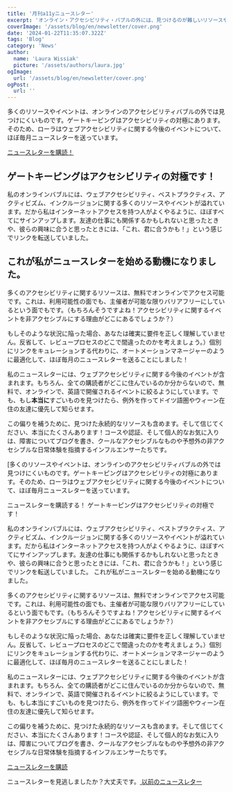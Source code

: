 ```yaml
---
title: '月刊a11yニュースレター'
excerpt: 'オンライン・アクセシビリティ・バブルの外には、見つけるのが難しいリソースやイベントがたくさんあります。ゲートキーピングはアクセシビリティの対極にあるものです。だからこそローラは、ウェブ・アクセシビリティに関する今後のイベントについて、（およそ）毎月ニュースレターを送っているのです。。。'
coverImage: '/assets/blog/en/newsletter/cover.png'
date: '2024-01-22T11:35:07.322Z'
tags: 'Blog'
category: 'News'
author:
  name: 'Laura Wissiak'
  picture: '/assets/authors/laura.jpg'
ogImage:
  url: '/assets/blog/en/newsletter/cover.png'
ogPost:
  url: ''
---
```


多くのリソースやイベントは、オンラインのアクセシビリティバブルの外では見つけにくいものです。ゲートキーピングはアクセシビリティの対極にあります。そのため、ローラはウェブアクセシビリティに関する今後のイベントについて、ほぼ毎月ニュースレターを送っています。

[ニュースレターを購読！](https://laurawissiak.substack.com/subscribe)

## ゲートキーピングはアクセシビリティの対極です！

私のオンラインバブルには、ウェブアクセシビリティ、ベストプラクティス、アクティビズム、インクルージョンに関する多くのリソースやイベントが溢れています。だから私はインターネットアクセスを持つ人がよくやるように、ほぼすべてにサインアップします。友達の仕事にも関係するかもしれないと思ったときや、彼らの興味に合うと思ったときには、「これ、君に合うかも！」という感じでリンクを転送していました。

## これが私がニュースレターを始める動機になりました。

多くのアクセシビリティに関するリソースは、無料でオンラインでアクセス可能です。これは、利用可能性の面でも、主催者が可能な限りバリアフリーにしているという面でもです。（もちろんそうですよね！アクセシビリティに関するイベントを非アクセシブルにする理由がどこにあるでしょうか？）

もしそのような状況に陥った場合、あなたは確実に要件を正しく理解していません。反省して、レビュープロセスのどこで間違ったのかを考えましょう。）個別にリンクをキュレーションする代わりに、オートメーションマネージャーのように最適化して、ほぼ毎月のニュースレターを送ることにしました！

私のニュースレターには、ウェブアクセシビリティに関する今後のイベントが含まれます。もちろん、全ての購読者がどこに住んでいるのか分からないので、無料で、オンラインで、英語で開催されるイベントに絞るようにしています。でも、もし**本当に**すごいものを見つけたら、例外を作ってドイツ語圏やウィーン在住の友達に優先して知らせます。

この偏りを補うために、見つけた永続的なリソースも含めます。そして信じてください、本当にたくさんあります！コースや認証、そして個人的なお気に入りは、障害についてブログを書き、クールなアクセシブルなものや予想外の非アクセシブルな日常体験を指摘するインフルエンサーたちです。

[多くのリソースやイベントは、オンラインのアクセシビリティバブルの外では見つけにくいものです。ゲートキーピングはアクセシビリティの対極にあります。そのため、ローラはウェブアクセシビリティに関する今後のイベントについて、ほぼ毎月ニュースレターを送っています。

ニュースレターを購読する！
ゲートキーピングはアクセシビリティの対極です！

私のオンラインバブルには、ウェブアクセシビリティ、ベストプラクティス、アクティビズム、インクルージョンに関する多くのリソースやイベントが溢れています。だから私はインターネットアクセスを持つ人がよくやるように、ほぼすべてにサインアップします。友達の仕事にも関係するかもしれないと思ったときや、彼らの興味に合うと思ったときには、「これ、君に合うかも！」という感じでリンクを転送していました。
これが私がニュースレターを始める動機になりました。

多くのアクセシビリティに関するリソースは、無料でオンラインでアクセス可能です。これは、利用可能性の面でも、主催者が可能な限りバリアフリーにしているという面でもです。（もちろんそうですよね！アクセシビリティに関するイベントを非アクセシブルにする理由がどこにあるでしょうか？）

もしそのような状況に陥った場合、あなたは確実に要件を正しく理解していません。反省して、レビュープロセスのどこで間違ったのかを考えましょう。）個別にリンクをキュレーションする代わりに、オートメーションマネージャーのように最適化して、ほぼ毎月のニュースレターを送ることにしました！

私のニュースレターには、ウェブアクセシビリティに関する今後のイベントが含まれます。もちろん、全ての購読者がどこに住んでいるのか分からないので、無料で、オンラインで、英語で開催されるイベントに絞るようにしています。でも、もし本当にすごいものを見つけたら、例外を作ってドイツ語圏やウィーン在住の友達に優先して知らせます。

この偏りを補うために、見つけた永続的なリソースも含めます。そして信じてください、本当にたくさんあります！コースや認証、そして個人的なお気に入りは、障害についてブログを書き、クールなアクセシブルなものや予想外の非アクセシブルな日常体験を指摘するインフルエンサーたちです。

[ニュースレターを購読](https://laurawissiak.substack.com/subscribe)

ニュースレターを見逃しましたか？大丈夫です。[ 以前のニュースレター](https://laurawissiak.substack.com/)
